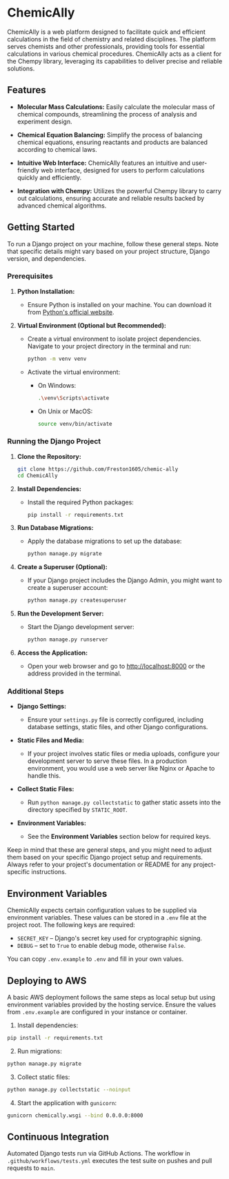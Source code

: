 # ChemicAlly

ChemicAlly is a web platform designed to facilitate quick and efficient calculations in the field of chemistry and related disciplines. The platform serves chemists and other professionals, providing tools for essential calculations in various chemical procedures. ChemicAlly acts as a client for the Chempy library, leveraging its capabilities to deliver precise and reliable solutions.

## Features

- **Molecular Mass Calculations:** Easily calculate the molecular mass of chemical compounds, streamlining the process of analysis and experiment design.

- **Chemical Equation Balancing:** Simplify the process of balancing chemical equations, ensuring reactants and products are balanced according to chemical laws.

- **Intuitive Web Interface:** ChemicAlly features an intuitive and user-friendly web interface, designed for users to perform calculations quickly and efficiently.

- **Integration with Chempy:** Utilizes the powerful Chempy library to carry out calculations, ensuring accurate and reliable results backed by advanced chemical algorithms.

## Getting Started

To run a Django project on your machine, follow these general steps. Note that specific details might vary based on your project structure, Django version, and dependencies.

### Prerequisites

1. **Python Installation:**
   - Ensure Python is installed on your machine. You can download it from [Python's official website](https://www.python.org/downloads/).

2. **Virtual Environment (Optional but Recommended):**
   - Create a virtual environment to isolate project dependencies. Navigate to your project directory in the terminal and run:

     ```bash
     python -m venv venv
     ```

   - Activate the virtual environment:
     - On Windows:

       ```bash
       .\venv\Scripts\activate
       ```

     - On Unix or MacOS:

       ```bash
       source venv/bin/activate
       ```

### Running the Django Project

1. **Clone the Repository:**

   ```bash
   git clone https://github.com/Freston1605/chemic-ally
   cd ChemicAlly
   ```

2. **Install Dependencies:**
   - Install the required Python packages:

     ```bash
     pip install -r requirements.txt
     ```

3. **Run Database Migrations:**
   - Apply the database migrations to set up the database:

     ```bash
     python manage.py migrate
     ```

4. **Create a Superuser (Optional):**
   - If your Django project includes the Django Admin, you might want to create a superuser account:

     ```bash
     python manage.py createsuperuser
     ```

5. **Run the Development Server:**
   - Start the Django development server:

     ```bash
     python manage.py runserver
     ```

6. **Access the Application:**
   - Open your web browser and go to <http://localhost:8000> or the address provided in the terminal.

### Additional Steps

- **Django Settings:**
  - Ensure your `settings.py` file is correctly configured, including database settings, static files, and other Django configurations.

- **Static Files and Media:**
  - If your project involves static files or media uploads, configure your development server to serve these files. In a production environment, you would use a web server like Nginx or Apache to handle this.

- **Collect Static Files:**
  - Run `python manage.py collectstatic` to gather static assets into the directory specified by `STATIC_ROOT`.

- **Environment Variables:**
  - See the **Environment Variables** section below for required keys.

Keep in mind that these are general steps, and you might need to adjust them based on your specific Django project setup and requirements. Always refer to your project's documentation or README for any project-specific instructions.

## Environment Variables

ChemicAlly expects certain configuration values to be supplied via environment variables. These values can be stored in a `.env` file at the project root. The following keys are required:

- `SECRET_KEY` &ndash; Django's secret key used for cryptographic signing.
- `DEBUG` &ndash; set to `True` to enable debug mode, otherwise `False`.

You can copy `.env.example` to `.env` and fill in your own values.

## Deploying to AWS

A basic AWS deployment follows the same steps as local setup but using environment variables provided by the hosting service. Ensure the values from `.env.example` are configured in your instance or container.

1. Install dependencies:

```bash
pip install -r requirements.txt
```

2. Run migrations:

```bash
python manage.py migrate
```

3. Collect static files:

```bash
python manage.py collectstatic --noinput
```

4. Start the application with `gunicorn`:

```bash
gunicorn chemically.wsgi --bind 0.0.0.0:8000
```

## Continuous Integration

Automated Django tests run via GitHub Actions. The workflow in `.github/workflows/tests.yml` executes the test suite on pushes and pull requests to `main`.
